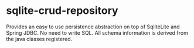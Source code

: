 # sqlite-crud-repository
Provides an easy to use persistence abstraction on top of SqliteLite and Spring JDBC. No need to write SQL. All schema information is derived from the java classes registered. 
